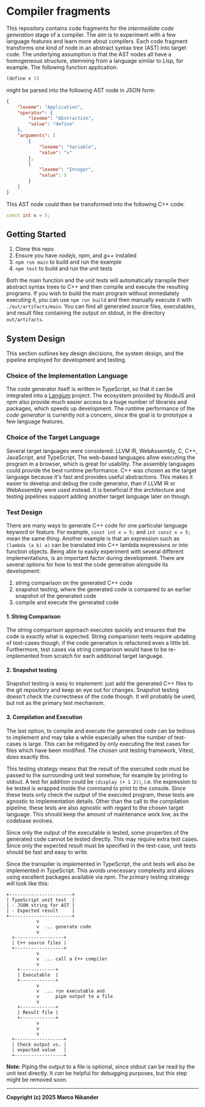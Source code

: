 # Compiler fragments

This repository contains code fragments for the _intermediate code generation_ stage of a compiler.
The aim is to experiment with a few language features and learn more about compilers.
Each code fragment transforms one kind of node in an abstract syntax tree (AST) into target code.
The underlying assumption is that the AST nodes all have a homogeneous structure, stemming from a language similar to Lisp, for example.
The following function application:

```lisp
(define x 5)
```

might be parsed into the following AST node in JSON form:

```json
{
    "lexeme": "Application",
    "operator": {
        "lexeme": "Abstraction",
        "value": "define"
    },
    "arguments": [
        {
            "lexeme": "Variable",
            "value": "x"
        },
        {
            "lexeme": "Integer",
            "value": 5
        }
    ]
}
```

This AST node could then be transformed into the following C++ code:

```c++
const int x = 5;
```

## Getting Started

1. Clone this repo
2. Ensure you have _nodejs_, _npm_, and _g++_ installed
3. `npm run main` to build and run the example
4. `npm test` to build and run the unit tests

Both the main function and the unit tests will automatically transpile their abstract syntax trees to C++ and then compile and execute the resulting programs. 
If you wish to build the main program without immediately executing it, you can use `npm run build` and then manually execute it with `./out/artifacts/main`.
You can find all generated source files, executables, and result files containing the output on stdout, in the directory `out/artifacts`.

## System Design
This section outlines key design decisions, the system design, and the pipeline employed for development and testing.

### Choice of the Implementation Language

The code generator itself is written in TypeScript, so that it can be integrated into a [Langium](https://langium.org/) project.
The ecosystem provided by _NodeJS_ and _npm_ also provide much easier access to a huge number of libraries and packages, which speeds up development.
The runtime performance of the _code generator_ is currently not a concern, since the goal is to prototype a few language features.

### Choice of the Target Language

Several target languages were considered: LLVM IR, WebAssembly, C, C++, JavaScript, and TypeScript.
The web-based languages allow executing the program in a browser, which is great for usability.
The assembly languages could provide the best runtime performance.
C++ was chosen as the target language because it's fast and provides useful abstractions.
This makes it easier to develop and debug the code generator, than if LLVM IR or WebAssembly were used instead.
It is beneficial if the architecture and testing pipelines support adding another target language later on though.

### Test Design

There are many ways to generate C++ code for one particular language keyword or feature.
For example, `const int x = 5;` and `int const x = 5;` mean the same thing.
Another example is that an expression such as `(lambda (a b) a)` can be translated into C++ lambda expressions or into function objects.
Being able to easily experiment with several different implementations, is an important factor during development.
There are several options for how to test the code generation alongside its development:
1. string comparison on the generated C++ code
2. snapshot testing, where the generated code is compared to an earlier snapshot of the generated code
3. compile and execute the generated code

#### 1. String Comparison
The string comparison approach executes quickly and ensures that the code is exactly what is expected.
String comparision tests require updating of test-cases though, if the code generation is refactored even a little bit.
Furthermore, test cases via string comparison would have to be re-implemented from scratch for each additional target language.

#### 2. Snapshot testing
Snapshot testing is easy to implement: just add the generated C++ files to the git repository and keep an eye out for changes.
Snapshot testing doesn't check the correctness of the code though.
It will probably be used, but not as the primary test mechanism.

#### 3. Compilation and Execution
The last option, to compile and execute the generated code can be tedious to implement and may take a while especially when the number of test-cases is large.
This can be mitigated by only executing the test cases for files which have been modified.
The chosen unit testing framework, Vitest, does exactly this.

This testing strategy means that the result of the executed code must be passed to the surrounding unit test somehow, for example by printing to stdout.
A test for addition could be `(display (+ 1 2))`, i.e. the expression to be tested is wrapped inside the command to print to the console.
Since these tests only check the output of the executed program, these tests are agnostic to implementation details.
Other than the call to the compilation pipeline, these tests are also agnostic with regard to the chosen target language.
This should keep the amount of maintenance work low, as the codebase evolves.

Since only the output of the executable is tested, some properties of the generated code cannot be tested directly.
This may require extra test cases.
Since only the expected result must be specified in the test-case, unit tests should be fast and easy to write.

Since the transpiler is implemented in TypeScript, the unit tests will also be implemented in TypeScript.
This avoids unecessary complexity and allows using excellent packages available via _npm_.
The primary testing strategy will look like this:

```
+-----------------------+
| TypeScript unit test  |
| - JSON string for AST |
| - Expected result     |
+-----------------------+
           v
           v  ... generate code
           v
  +------------------+
  | C++ source files |
  +------------------+
           v
           v  ... call a C++ compiler
           v
    +-------------+
    | Executable  |
    +-------------+
           v
           v  ... run executable and
           v      pipe output to a file
           v
    +-------------+
    | Result file |
    +-------------+
           v
           v
           v
  +------------------+
  | Check output vs. |
  | expected value   |
  +------------------+
```

**Note**: Piping the output to a file is optional, since stdout can be read by the unit test directly.
It _can_ be helpful for debugging purposes, but this step might be removed soon.

---
**Copyright (c) 2025 Marco Nikander**
